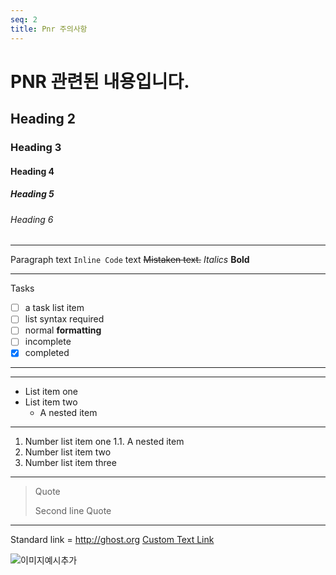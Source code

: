 ```yaml
---
seq: 2
title: Pnr 주의사항
---
```

# PNR 관련된 내용입니다.

## Heading 2

### Heading 3

#### Heading 4

##### Heading 5

###### Heading 6

---

Paragraph
text `Inline Code` text
~~Mistaken text.~~
_Italics_
**Bold**

---

Tasks

- [ ] a task list item
- [ ] list syntax required
- [ ] normal **formatting**
- [ ] incomplete
- [x] completed

---

---

- List item one
- List item two
  - A nested item

---

1. Number list item one
   1.1. A nested item
2. Number list item two
3. Number list item three

---

> Quote
>
> Second line Quote

---

Standard link = http://ghost.org
[Custom Text Link](http://ghost.org)

![이미지예시추가](https://mblogthumb-phinf.pstatic.net/MjAxNjEwMjNfMTUz/MDAxNDc3MjI3MTQzODcw.HRb8raTYXi7WUIcvFuXFUIvACB4Cb5fKllFrR3JSLQMg.DCIIkGk7gr_uBIE3ytGgmfVIZuJzvQJ482XOtgJqlWkg.JPEG.retspe/%EC%B0%B8%EC%89%BD%EC%A3%A0.jpg?type=w800)
